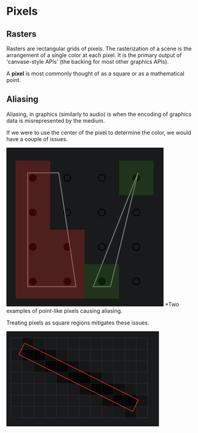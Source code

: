 # Pixels

## Rasters

Rasters are rectangular grids of pixels. The rasterization of a scene
is the arrangement of a single color at each pixel. It is the primary
output of 'canvase-style APIs' (the backing for most other graphics
APIs).

A **pixel** is most commonly thought of as a square or as a
mathematical point.

## Aliasing

Aliasing, in graphics (similarly to audio) is when the encoding of
graphics data is misrepresented by the medium.

If we were to use the center of the pixel to determine the color,
we would have a couple of issues.

![aliasing](../images/aliasing.png)
*Two examples of point-like pixels causing aliasing.

Treating pixels as square regions mitigates these issues.

![aliasing](../images/aliasing2.png)

